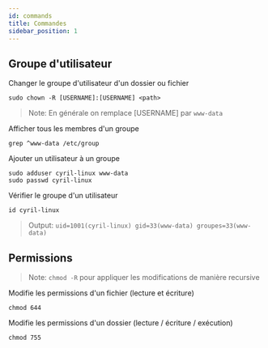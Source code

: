 ```yaml
---
id: commands
title: Commandes
sidebar_position: 1
---
```


## Groupe d'utilisateur

Changer le groupe d'utilisateur d'un dossier ou fichier

```shell
sudo chown -R [USERNAME]:[USERNAME] <path>
```

> Note: En générale on remplace [USERNAME] par `www-data`

Afficher tous les membres d'un groupe

```shell
grep ^www-data /etc/group
```

Ajouter un utilisateur à un groupe

```shell
sudo adduser cyril-linux www-data  
sudo passwd cyril-linux
```

Vérifier le groupe d'un utilisateur

```shell
id cyril-linux
```

> Output: `uid=1001(cyril-linux) gid=33(www-data) groupes=33(www-data)`

## Permissions

> Note: `chmod -R` pour appliquer les modifications de manière recursive

Modifie les permissions d'un fichier (lecture et écriture)

```shell
chmod 644
```

Modifie les permissions d'un dossier (lecture / écriture / exécution)

```shell
chmod 755
```
